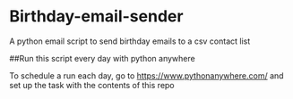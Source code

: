 # Birthday-email-sender

A python email script to send birthday emails to a  csv contact list

##Run this script every day with python anywhere

To schedule a run each day, go to https://www.pythonanywhere.com/ and set up the task with the contents of this repo
